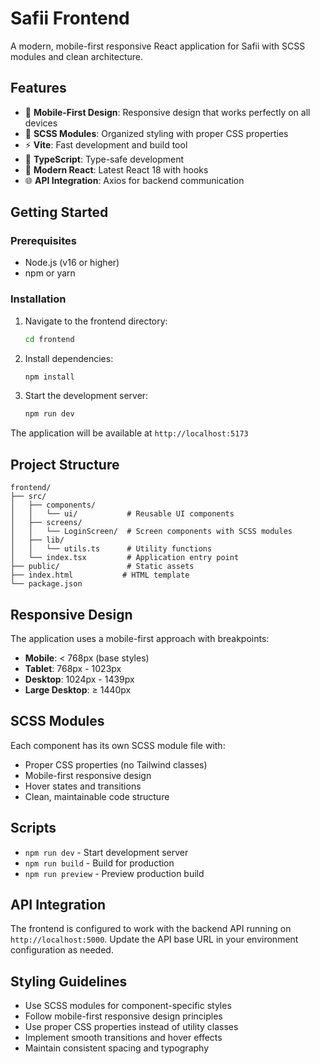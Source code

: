 # Safii Frontend

A modern, mobile-first responsive React application for Safii with SCSS modules and clean architecture.

## Features

- 📱 **Mobile-First Design**: Responsive design that works perfectly on all devices
- 🎨 **SCSS Modules**: Organized styling with proper CSS properties
- ⚡ **Vite**: Fast development and build tool
- 🔧 **TypeScript**: Type-safe development
- 🎯 **Modern React**: Latest React 18 with hooks
- 🌐 **API Integration**: Axios for backend communication

## Getting Started

### Prerequisites

- Node.js (v16 or higher)
- npm or yarn

### Installation

1. Navigate to the frontend directory:
   ```bash
   cd frontend
   ```

2. Install dependencies:
   ```bash
   npm install
   ```

3. Start the development server:
   ```bash
   npm run dev
   ```

The application will be available at `http://localhost:5173`

## Project Structure

```
frontend/
├── src/
│   ├── components/
│   │   └── ui/           # Reusable UI components
│   ├── screens/
│   │   └── LoginScreen/  # Screen components with SCSS modules
│   ├── lib/
│   │   └── utils.ts      # Utility functions
│   └── index.tsx         # Application entry point
├── public/               # Static assets
├── index.html           # HTML template
└── package.json
```

## Responsive Design

The application uses a mobile-first approach with breakpoints:

- **Mobile**: < 768px (base styles)
- **Tablet**: 768px - 1023px
- **Desktop**: 1024px - 1439px
- **Large Desktop**: ≥ 1440px

## SCSS Modules

Each component has its own SCSS module file with:
- Proper CSS properties (no Tailwind classes)
- Mobile-first responsive design
- Hover states and transitions
- Clean, maintainable code structure

## Scripts

- `npm run dev` - Start development server
- `npm run build` - Build for production
- `npm run preview` - Preview production build

## API Integration

The frontend is configured to work with the backend API running on `http://localhost:5000`. Update the API base URL in your environment configuration as needed.

## Styling Guidelines

- Use SCSS modules for component-specific styles
- Follow mobile-first responsive design principles
- Use proper CSS properties instead of utility classes
- Implement smooth transitions and hover effects
- Maintain consistent spacing and typography